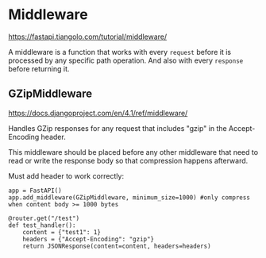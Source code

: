 # Middleware

https://fastapi.tiangolo.com/tutorial/middleware/

A middleware is a function that works with every `request` before it is processed by any specific path operation. And also with every `response` before returning it.

## GZipMiddleware
https://docs.djangoproject.com/en/4.1/ref/middleware/

Handles GZip responses for any request that includes "gzip" in the Accept-Encoding header.

This middleware should be placed before any other middleware that need to read or write the response body so that compression happens afterward.

Must add header to work correctly:
```
app = FastAPI()
app.add_middleware(GZipMiddleware, minimum_size=1000) #only compress when content body >= 1000 bytes

@router.get("/test")
def test_handler():
    content = {"test1": 1}
    headers = {"Accept-Encoding": "gzip"}
    return JSONResponse(content=content, headers=headers)
```
